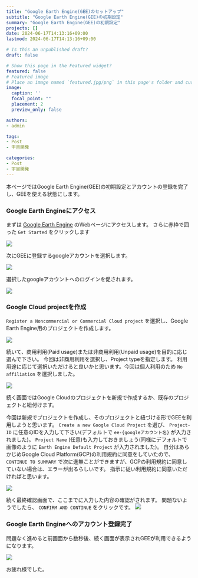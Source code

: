 ```yaml
---
title: "Google Earth Engine(GEE)のセットアップ"
subtitle: "Google Earth Engine(GEE)の初期設定"
summary: "Google Earth Engine(GEE)の初期設定"
projects: []
date: 2024-06-17T14:13:16+09:00
lastmod: 2024-06-17T14:13:16+09:00

# Is this an unpublished draft?
draft: false

# Show this page in the Featured widget?
featured: false
# Featured image
# Place an image named `featured.jpg/png` in this page's folder and customize its options here.
image:
  caption: ''
  focal_point: ""
  placement: 2
  preview_only: false

authors:
- admin

tags:
- Post
- 宇宙開発

categories:
- Post
- 宇宙開発
---
```


本ページではGoogle Earth Engine(GEE)の初期設定とアカウントの登録を完了し、GEEを使える状態にします。

### Google Earth Engineにアクセス

まずは [Google Earth Engine](https://earthengine.google.com/) のWebページにアクセスします。
さらに赤枠で囲った `Get Started` をクリックします

![](/img/gee-setup/image_1.png)

次にGEEに登録するgoogleアカウントを選択します。

![](/img/gee-setup/image_2.png)

選択したgoogleアカウントへのログインを促されます。

![](/img/gee-setup/image_3.png)

### Google Cloud projectを作成
`Register a Noncommercial or Commercial Cloud project` を選択し、Google Earth Engine用のプロジェクトを作成します。

![](/img/gee-setup/image_4.png)

続いて、商用利用(Paid usage)または非商用利用(Unpaid usage)を目的に応じ選んで下さい。
今回は非商用利用を選択し、Project typeを指定します。
利用用途に応じて選択いただけると良いかと思います。今回は個人利用のため `No affiliation` を選択しました。

![](/img/gee-setup/image_5.png)

続く画面ではGoogle Cloudのプロジェクトを新規で作成するか、既存のプロジェクトと紐付けます。

今回は新規でプロジェクトを作成し、そのプロジェクトと紐づける形でGEEを利用しようと思います。 `Create a new Google Cloud Project` を選び、 `Project-ID` に任意のIDを入力して下さい(デフォルトで `ee-{googleアカウント名}` が入力されました)。
`Project Name` (任意)も入力しておきましょう(同様にデフォルトで画像のように `Earth Engine Default Project` が入力されました)。
自分はあらかじめGoogle Cloud Platform(GCP)の利用規約に同意をしていたので、 `CONTINUE TO SUMMARY` で次に進無ことができますが、GCPの利用規約に同意していない場合は、エラーが出るらしいです。
指示に従い利用規約に同意いただければと思います。

![](/img/gee-setup/image_6.png)

続く最終確認画面で、ここまでに入力した内容の確認がされます。
問題ないようでしたら、 `CONFIRM AND CONTINUE` をクリックです。
![](/img/gee-setup/image_7.png)

### Google Earth Engineへのアカウント登録完了
問題なく進めると前画面から数秒後、続く画面が表示されGEEが利用できるようになります。

![](/img/gee-setup/image_8.png)

お疲れ様でした。
